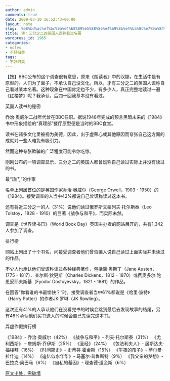 ```yaml
---
author: admin
comments: true
date: 2009-03-10 16:52:43+00:00
layout: note
slug: '%e8%bd%ac%ef%bc%9a%e4%b8%89%e5%88%86%e4%b9%8b%e4%ba%8c%e7%9a%84%e8%8b%b1%e5%9b%bd%e4%ba%ba%e8%b0%8e%e7%a7%b0%e7%9c%8b%e8%bf%87%e5%90%8d%e8%91%97'
title: 转：三分之二的英国人谎称看过名著
wordpress_id: 1965
categories:
- notes
- 不好归类
tags:
- 不好归类
---
```


【按】BBC公布的这个调查很有意思，原来《朗读者》中的汉娜，在生活中是有原型的。人们为了面子，不承认自己没文化。所以，才有三分之二的英国人谎称自己看过某本名著。这种现象在中国肯定也不少，有多少人，真正完整地读过一遍《红楼梦》呢？我承认，后四十回我基本没有看过。

英国人读书的秘密 
    
乔治·奥威尔二战年代曾在BBC任职。据说1948年完成的预言黑暗未来的《1984》书中形象描绘的“真理部”餐厅原型便是当时的BBC食堂。 

读书在诸多文化里被视为美德，因此，出于虚荣心或其他原因而夸张自己这方面的成就对一些人难免有吸引力。

然而这种夸张欺骗的广泛程度可能令你吃惊。

刚刚公布的一项调查显示，三分之二的英国人都曾谎称自己读过实际上并没有读过的书。

最“热门”的作家

名单上列居首位的是英国作家乔治·奥威尔（George Orwell，1903 - 1950）的《1984》。接受调查的人当中42%都说自己曾谎称读过这本书。

还有将近三分之一的人（31%）说他们读过俄罗斯文豪列夫·托尔斯泰（Leo Tolstoy，1828 - 1910）的巨著《战争与和平》，而实际未然。

调查是《世界读书日》（World Book Day）英国主办者的网站展开的，共有1,342人参加了调查。

排行榜

网站上列出了十个书名，问接受调查者他们曾否骗人说自己读过上面实际并未读过的作品。

不少人也承认他们曾谎称读过各种经典著作，包括简·奥斯丁（Jane Austen，1775 - 1817）、查尔斯·狄更斯（Charles Dickens，1812 - 1870）或费奥多尔·陀思妥耶夫斯基（Fyodor Dostoyevsky，1821 - 1881）的作品。 

在回答“你看谁的书最愉快？”时，接受调查者当中61%都说是《哈里·波特》（Harry Potter）的作者JK·罗琳（JK Rowling）。

这次还有41%的人承认他们在没看完书的时候会跳到最后去发现故事的结尾，另有48%承认他们买书送人的时候会自己先读完这本书。

 弄虚作假排行榜

《1984》- 乔治·奥威尔（42%）
《战争与和平》- 列夫·托尔斯泰（31%）
《尤利西斯》 – 詹姆斯·乔伊斯（25%）
《圣经》（24%）
《包法利夫人》- 居斯达夫·福楼拜（16%）
《时间简史》- 史蒂芬·霍金斯（15%）
《午夜的孩子》- 萨尔曼·拉什迪（14%）
《追忆似水年华》- 马塞尔·普鲁斯特（9%）
《我父亲的梦想》- 巴拉克·奥巴马（6%）
《自私的基因》- 理查德·道金斯（6%）  

[原文出处，需破墙](http://www.bbc.co.uk/china/lifeintheuk/story/2009/03/090309_reading_secrets.shtml)
    

